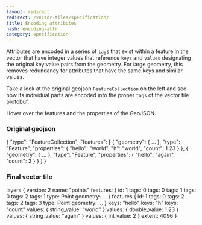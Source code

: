```yaml
---
layout: redirect
redirect: /vector-tiles/specification/
title: Encoding attributes
hash: encoding-attr
category: specification
---
```


Attributes are encoded in a series of `tag`s that exist within a feature in the vector that have integer values that reference `keys` and `values` designating the original key:value pairs from the geometry. For large geometry, this removes redundancy for attributes that have the same keys and similar values.

Take a look at the original geojson `FeatureCollection` on the left and see how its individual parts are encoded into the proper `tags` of the vector tile protobuf.

<div id="js-example-encoding" class="js-example clearfix">
  <p class='fallback-hide fill-darken0 round inline pad2x pad1y'>Hover over the features and the properties of the GeoJSON.</p>

  <div class="js-example-body col12">
    <div class="col6 pad1">
      <h3>Original geojson</h3>
<div class="code">{
  "type": "FeatureCollection",
    "features": [
    <span class='feature' data-feat='1' id='thisthing'>{
  "geometry": { ... },
  "type": "Feature",
  "properties": {
    <span class='attr gj' data-attr='1' data-key='hello' data-value='world'>"hello": "world",</span>
    <span class='attr gj' data-attr='2' data-key='h' data-value='world'>"h": "world",</span>
    <span class='attr gj' data-attr='3' data-key='count' data-value='123'>"count": 1.23</span>
  }
},</span>
    <span class='feature' data-feat='2'>{
  "geometry": { ... },
  "type": "Feature",
  "properties": {
    <span class='attr gj' data-attr='4' data-key='hello' data-value='again'>"hello": "again",</span>
    <span class='attr gj' data-attr='5' data-key='count' data-value='2'>"count": 2</span>
  }
}</span>
  ]
}</div>

</div>
    <div class="col6 pad1">
      <h3>Final vector tile</h3>
<div class="code">layers {
  version: 2
  name: "points"
  <span class='feat' id='feat1'>features: {
  id: 1
  <span class='tagset' id='attr1'><span class='tag-key'>tags: 0</span>
<span class='tag-value'>tags: 0</span></span>
  <span class='tagset' id='attr2'><span class='tag-key'>tags: 1</span>
<span class='tag-value'>tags: 0</span></span>
  <span class='tagset' id='attr3'><span class='tag-key'>tags: 2</span>
<span class='tag-value'>tags: 1</span></span>
  type: Point
  geometry: ...
}</span>
  <span class='feat' id='feat2'>features {
  id: 1
  <span class='tagset' id='attr4'><span class='tag-key'>tags: 0</span>
<span class='tag-value'>tags: 2</span></span>
  <span class='tagset' id='attr5'><span class='tag-key'>tags: 2</span>
<span class='tag-value'>tags: 3</span></span>
  type: Point
  geometry: ...
}</span>
<span class='key-group'>  <span class='key' id='key-hello'>keys: "hello"</span>
  <span class='key' id='key-h'>keys: "h"</span>
  <span class='key' id='key-count'>keys: "count"</span></span>
<span class='value-group'>  <span class='value' id='value-world'>values: {
  string_value: "world"
}</span>
  <span class='value' id='value-123'>values: {
  double_value: 1.23
}</span>
  <span class='value' id='value-again'>values: {
  string_value: "again"
}</span>
  <span class='value' id='value-2'>values: {
  int_value: 2
}</span></span>
  extent: 4096
}</div>
      </div>
  </div>
</div>

<script>
// attr encoding example
$('.feature').on('mouseenter', featureEnter);
$('.feature').on('mouseleave', featureLeave);

function featureEnter(e) {
  var id = $(this).attr('data-feat');
  $('#feat'+id).addClass('highlight');
}
function featureLeave(e) {
  $('.feat').removeClass('highlight');
}

$('.attr').on('mouseenter', attrEnter);
$('.attr').on('mouseleave', attrLeave);
function attrEnter(e) {
  $('#attr'+$(this).attr('data-attr')).addClass('highlight');
  $('#key-'+$(this).attr('data-key')).addClass('highlight');
  $('#value-'+$(this).attr('data-value')).addClass('highlight');
  $('.key-group, .value-group').addClass('highlight');
}
function attrLeave(e) {
  $('.tagset, .key, .value, .key-group, .value-group').removeClass('highlight');
}
</script>
